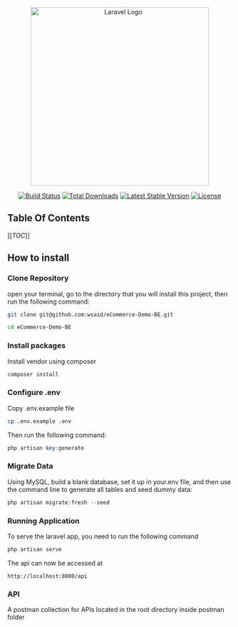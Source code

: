 <p align="center"><a href="https://laravel.com" target="_blank"><img src="https://raw.githubusercontent.com/laravel/art/master/logo-lockup/5%20SVG/2%20CMYK/1%20Full%20Color/laravel-logolockup-cmyk-red.svg" width="400" alt="Laravel Logo"></a></p>

<p align="center">
<a href="https://github.com/laravel/framework/actions"><img src="https://github.com/laravel/framework/workflows/tests/badge.svg" alt="Build Status"></a>
<a href="https://packagist.org/packages/laravel/framework"><img src="https://img.shields.io/packagist/dt/laravel/framework" alt="Total Downloads"></a>
<a href="https://packagist.org/packages/laravel/framework"><img src="https://img.shields.io/packagist/v/laravel/framework" alt="Latest Stable Version"></a>
<a href="https://packagist.org/packages/laravel/framework"><img src="https://img.shields.io/packagist/l/laravel/framework" alt="License"></a>
</p>

## Table Of Contents

[[_TOC_]]

## How to install

### Clone Repository
open your terminal, go to the directory that you will install this project, then run the following command:

```bash
git clone git@github.com:wsaid/eCommerce-Demo-BE.git

cd eCommerce-Demo-BE
```

### Install packages
Install vendor using composer

```bash
composer install
```

### Configure .env
Copy .env.example file

```bash
cp .env.example .env
```

Then run the following command:

```php
php artisan key:generate
```

### Migrate Data
Using MySQL, build a blank database, set it up in your.env file, and then use the command line to generate all tables and seed dummy data:

```php
php artisan migrate:fresh --seed
```

### Running Application
To serve the laravel app, you need to run the following command

```php
php artisan serve
```
The api can now be accessed at

    http://localhost:8000/api

### API

A postman collection for APIs located in the root directory inside postman folder